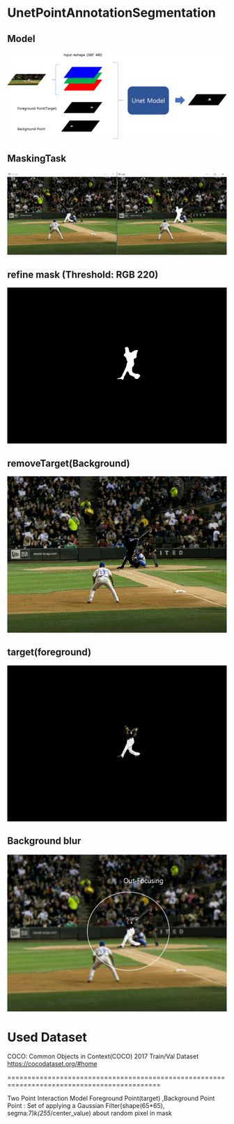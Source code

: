# UnetPointAnnotationSegmentation

## Model
![Model](./img/model.png)
## MaskingTask
![MaskingTask](./img/maskingTask.JPG)
## refine mask (Threshold: RGB 220)
![mask](./img/mask.png)
## removeTarget(Background)
![removeTarget](./img/remove.png)
## target(foreground)
![target](./img/target.png)
## Background blur
![outFocusing](./img/outFocusing.png)

# Used Dataset
COCO: Common Objects in Context(COCO) 2017 Train/Val Dataset https://cocodataset.org/#home

============================================================================================

Two Point Interaction Model
Foreground Point(target) ,Background Point 
Point : Set of applying a Gaussian Filter(shape(65*65), segma:7)*k(255*/center_value) about random pixel in mask
